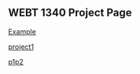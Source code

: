 ## WEBT 1340 Project Page

<a href="example/index.html" target="_blank">Example</a><br>

<a href="project1/index.html" target="_blank">project1</a><br>

<a href="p1p2/index.html" target="_blank">p1p2</a><br>